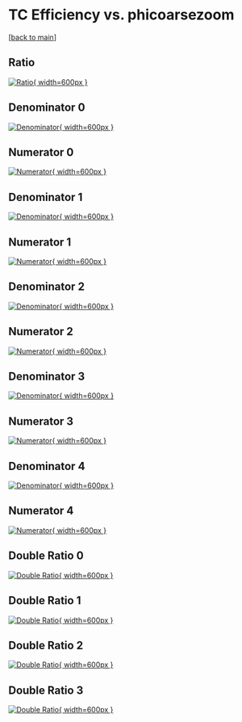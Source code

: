# TC Efficiency vs. phicoarsezoom

[[back to main](./)]



## Ratio

[![Ratio](../mtv/var/TC_loweta_13_0_eff_phicoarsezoom.png){ width=600px }](../mtv/var/TC_loweta_13_0_eff_phicoarsezoom.pdf)

## Denominator 0

[![Denominator](../mtv/den/TC_loweta_13_0_eff_phicoarsezoom_den0.png){ width=600px }](../mtv/den/TC_loweta_13_0_eff_phicoarsezoom_den0.pdf)

## Numerator 0

[![Numerator](../mtv/num/TC_loweta_13_0_eff_phicoarsezoom_num0.png){ width=600px }](../mtv/num/TC_loweta_13_0_eff_phicoarsezoom_num0.pdf)

## Denominator 1

[![Denominator](../mtv/den/TC_loweta_13_0_eff_phicoarsezoom_den1.png){ width=600px }](../mtv/den/TC_loweta_13_0_eff_phicoarsezoom_den1.pdf)

## Numerator 1

[![Numerator](../mtv/num/TC_loweta_13_0_eff_phicoarsezoom_num1.png){ width=600px }](../mtv/num/TC_loweta_13_0_eff_phicoarsezoom_num1.pdf)

## Denominator 2

[![Denominator](../mtv/den/TC_loweta_13_0_eff_phicoarsezoom_den2.png){ width=600px }](../mtv/den/TC_loweta_13_0_eff_phicoarsezoom_den2.pdf)

## Numerator 2

[![Numerator](../mtv/num/TC_loweta_13_0_eff_phicoarsezoom_num2.png){ width=600px }](../mtv/num/TC_loweta_13_0_eff_phicoarsezoom_num2.pdf)

## Denominator 3

[![Denominator](../mtv/den/TC_loweta_13_0_eff_phicoarsezoom_den3.png){ width=600px }](../mtv/den/TC_loweta_13_0_eff_phicoarsezoom_den3.pdf)

## Numerator 3

[![Numerator](../mtv/num/TC_loweta_13_0_eff_phicoarsezoom_num3.png){ width=600px }](../mtv/num/TC_loweta_13_0_eff_phicoarsezoom_num3.pdf)

## Denominator 4

[![Denominator](../mtv/den/TC_loweta_13_0_eff_phicoarsezoom_den4.png){ width=600px }](../mtv/den/TC_loweta_13_0_eff_phicoarsezoom_den4.pdf)

## Numerator 4

[![Numerator](../mtv/num/TC_loweta_13_0_eff_phicoarsezoom_num4.png){ width=600px }](../mtv/num/TC_loweta_13_0_eff_phicoarsezoom_num4.pdf)

## Double Ratio 0

[![Double Ratio](../mtv/ratio/TC_loweta_13_0_eff_phicoarsezoom_ratio0.png){ width=600px }](../mtv/ratio/TC_loweta_13_0_eff_phicoarsezoom_ratio0.pdf)

## Double Ratio 1

[![Double Ratio](../mtv/ratio/TC_loweta_13_0_eff_phicoarsezoom_ratio1.png){ width=600px }](../mtv/ratio/TC_loweta_13_0_eff_phicoarsezoom_ratio1.pdf)

## Double Ratio 2

[![Double Ratio](../mtv/ratio/TC_loweta_13_0_eff_phicoarsezoom_ratio2.png){ width=600px }](../mtv/ratio/TC_loweta_13_0_eff_phicoarsezoom_ratio2.pdf)

## Double Ratio 3

[![Double Ratio](../mtv/ratio/TC_loweta_13_0_eff_phicoarsezoom_ratio3.png){ width=600px }](../mtv/ratio/TC_loweta_13_0_eff_phicoarsezoom_ratio3.pdf)

